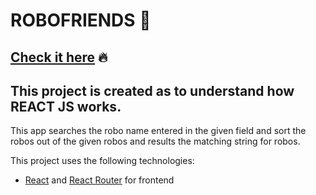 # ROBOFRIENDS :busts_in_silhouette:
## [Check it here]( https://sehbaz.github.io/robofriends/) :fire:
## This project is created as to understand how REACT JS works.

This app searches the robo name entered in the given field and sort the robos out of the given robos and results the matching string for robos.

This project uses the following technologies:

- [React](https://reactjs.org) and [React Router](https://reacttraining.com/react-router/) for frontend
